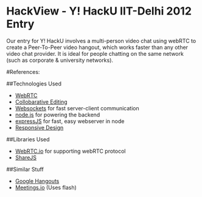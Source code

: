 HackView - Y! HackU IIT-Delhi 2012 Entry
=========================================

Our entry for Y! HackU involves a multi-person video chat using webRTC to create a Peer-To-Peer video hangout,
which works faster than any other video chat provider. It is ideal for people chatting on the same network 
(such as corporate & university networks).


#References:

##Technologies Used

- [WebRTC](http://www.webrtc.org)
- [Collobarative Editing](http://en.wikipedia.org/wiki/Collaborative_editing)
- [Websockets](http://websocket.org) for fast server-client communication
- [node.js](http://nodejs.org) for powering the backend
- [expressJS](expressjs.com/) for fast, easy webserver in node
- [Responsive Design](http://en.wikipedia.org/wiki/Responsive_Web_Design)


##Libraries Used
- [WebRTC.io](http://github.com.webrtc) for supporting webRTC protocol
- [ShareJS](http://sharejs.org)

##Similar Stuff
- [Google Hangouts](http://www.google.com/tools/dlpage/res/talkvideo/hangouts/)
- [Meetings.io](http://meetings.io) (Uses flash)